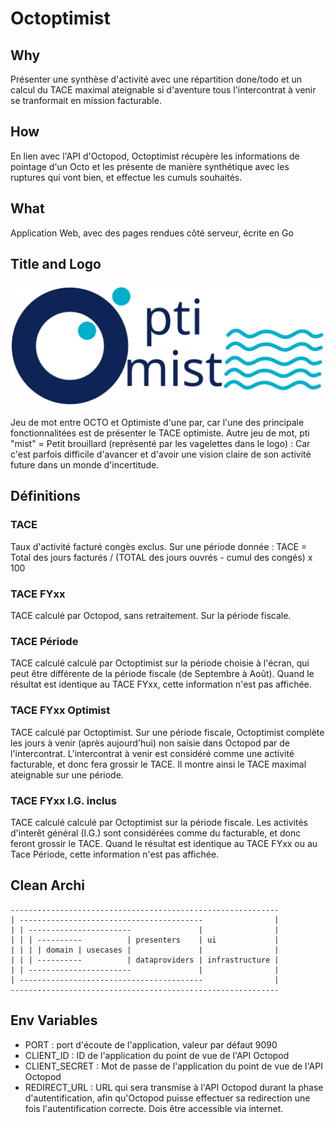 # Octoptimist

## Why 
Présenter une synthèse d'activité avec une répartition done/todo et un calcul du TACE maximal ateignable si d'aventure tous l'intercontrat à venir se tranformait en mission facturable.

## How
En lien avec l'API d'Octopod, Octoptimist récupère les informations de pointage d'un Octo et les présente de manière synthétique avec les ruptures qui vont bien, et effectue les cumuls souhaités.

## What
Application Web, avec des pages rendues côté serveur, écrite en Go

## Title and Logo
![Logo Octopimist](/static/octoptimist.svg?raw=true "Logo Octopimist")

Jeu de mot entre OCTO et Optimiste d'une par, car l'une des principale fonctionnalitées est de présenter le TACE optimiste.
Autre jeu de mot, pti "mist" = Petit brouillard (représenté par les vagelettes dans le logo) : Car c'est parfois difficile d'avancer et d'avoir une vision claire de son activité future dans un monde d'incertitude.

## Définitions 

### TACE
Taux d'activité facturé congès exclus.
Sur une période donnée : TACE = Total des jours facturés / (TOTAL des jours ouvrés - cumul des congés) x 100 

### TACE FYxx
TACE calculé par Octopod, sans retraitement. Sur la période fiscale.
### TACE Période
TACE calculé calculé par Octoptimist sur la période choisie à l'écran, qui peut être différente de la période fiscale (de Septembre à Août).
Quand le résultat est identique au TACE FYxx, cette information n'est pas affichée.
### TACE FYxx Optimist
TACE calculé par Octoptimist. 
Sur une période fiscale, Octoptimist complète les jours à venir (après aujourd'hui) non saisie dans Octopod par de l'intercontrat.
L'intercontrat à venir est considéré comme une activité facturable, et donc fera grossir le TACE.
Il montre ainsi le TACE maximal ateignable sur une période.
### TACE FYxx I.G. inclus
TACE calculé calculé par Octoptimist sur la période fiscale.
Les activités d'interêt général (I.G.) sont considérées comme du facturable, et donc feront grossir le TACE.
Quand le résultat est identique au TACE FYxx ou au Tace Période, cette information n'est pas affichée.

## Clean Archi
```
------------------------------------------------------------
| -----------------------------------------                |
| | -----------------------               |                |
| | | ----------          | presenters    | ui             |
| | | | domain | usecases |               |                |
| | | ----------          | dataproviders | infrastructure |
| | -----------------------               |                |
| -----------------------------------------                |
------------------------------------------------------------
```

## Env Variables

 * PORT : port d'écoute de l'application, valeur par défaut 9090
 * CLIENT_ID : ID de l'application du point de vue de l'API Octopod
 * CLIENT_SECRET : Mot de passe de l'application du point de vue de l'API Octopod
 * REDIRECT_URL : URL qui sera transmise à l'API Octopod durant la phase d'autentification, afin qu'Octopod puisse effectuer sa redirection une fois l'autentification correcte. Dois être accessible via internet.
